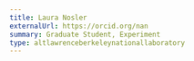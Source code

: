 ```yaml
---
title: Laura Nosler
externalUrl: https://orcid.org/nan
summary: Graduate Student, Experiment
type: altlawrenceberkeleynationallaboratory
---
```

